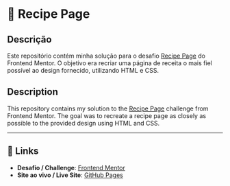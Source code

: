 # 📄 Recipe Page

## Descrição

Este repositório contém minha solução para o desafio [Recipe Page](https://www.frontendmentor.io/challenges/recipe-page-KiTsR8QQKm) do Frontend Mentor. O objetivo era recriar uma página de receita o mais fiel possível ao design fornecido, utilizando HTML e CSS.

## Description

This repository contains my solution to the [Recipe Page](https://www.frontendmentor.io/challenges/recipe-page-KiTsR8QQKm) challenge from Frontend Mentor. The goal was to recreate a recipe page as closely as possible to the provided design using HTML and CSS.

---

## 🔗 Links

- **Desafio / Challenge**: [Frontend Mentor](https://www.frontendmentor.io/challenges/recipe-page-KiTsR8QQKm)
- **Site ao vivo / Live Site**: [GitHub Pages](https://rob-vieira.github.io/recipe-page/)
